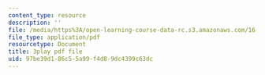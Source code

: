 ```yaml
---
content_type: resource
description: ''
file: /media/https%3A/open-learning-course-data-rc.s3.amazonaws.com/16-90-computational-methods-in-aerospace-engineering-spring-2014/97be39d186c55a99f4d89dc4399c63dc_A-qap-PTmgo.pdf
file_type: application/pdf
resourcetype: Document
title: 3play pdf file
uid: 97be39d1-86c5-5a99-f4d8-9dc4399c63dc
---
```

